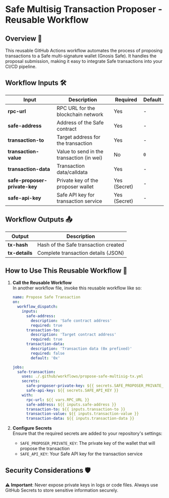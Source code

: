 # Safe Multisig Transaction Proposer - Reusable Workflow

## Overview 🌟

This reusable GitHub Actions workflow automates the process of proposing transactions to a Safe multi-signature wallet (Gnosis Safe). It handles the proposal submission, making it easy to integrate Safe transactions into your CI/CD pipeline.

## Workflow Inputs 🛠️

| **Input**                | **Description**                                               | **Required** | **Default**                         |
| ------------------------ | ------------------------------------------------------------- | ------------ | ----------------------------------- |
| **rpc-url**              | RPC URL for the blockchain network                            | Yes          | -                                   |
| **safe-address**         | Address of the Safe contract                                  | Yes          | -                                   |
| **transaction-to**       | Target address for the transaction                            | Yes          | -                                   |
| **transaction-value**    | Value to send in the transaction (in wei)                     | No           | `0`                                 |
| **transaction-data**     | Transaction data/calldata                                     | Yes           | -                                |
| **safe-proposer-private-key** | Private key of the proposer wallet                           | Yes (Secret) | -                                   |
| **safe-api-key**         | Safe API key for transaction service                          | Yes (Secret) | -                                   |

## Workflow Outputs 📤

| **Output**        | **Description**                           |
| ----------------- | ----------------------------------------- |
| **tx-hash**       | Hash of the Safe transaction created      |
| **tx-details**    | Complete transaction details (JSON)       |

## How to Use This Reusable Workflow 🔄

1. **Call the Reusable Workflow**  
   In another workflow file, invoke this reusable workflow like so:

   ```yaml
   name: Propose Safe Transaction
   on:
     workflow_dispatch:
       inputs:
         safe-address:
           description: 'Safe contract address'
           required: true
         transaction-to:
           description: 'Target contract address'
           required: true
         transaction-data:
           description: 'Transaction data (0x prefixed)'
           required: false
           default: '0x'

   jobs:
     safe-transaction:
       uses: ./.github/workflows/propose-safe-multisig-tx.yml
       secrets:
         safe-proposer-private-key: ${{ secrets.SAFE_PROPOSER_PRIVATE_KEY }}
         safe-api-key: ${{ secrets.SAFE_API_KEY }}
       with:
         rpc-url: ${{ vars.RPC_URL }}
         safe-address: ${{ inputs.safe-address }}
         transaction-to: ${{ inputs.transaction-to }}
         transaction-value: ${{ inputs.transaction-value }}
         transaction-data: ${{ inputs.transaction-data }}
   ```

2. **Configure Secrets**  
   Ensure that the required secrets are added to your repository's settings:
   - `SAFE_PROPOSER_PRIVATE_KEY`: The private key of the wallet that will propose the transaction
   - `SAFE_API_KEY`: Your Safe API key for the transaction service

## Security Considerations 🛡️

⚠️ **Important**: Never expose private keys in logs or code files. Always use GitHub Secrets to store sensitive information securely.
